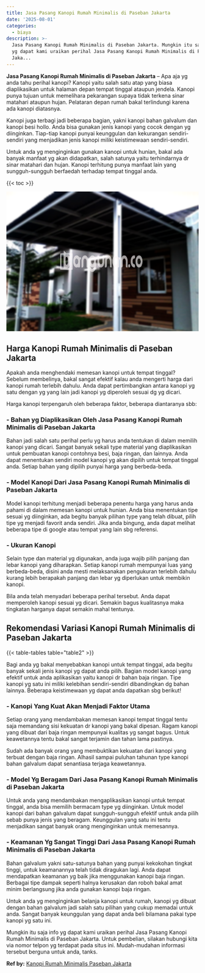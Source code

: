 ```yaml
---
title: Jasa Pasang Kanopi Rumah Minimalis di Paseban Jakarta
date: '2025-08-01'
categories:
  - biaya
description: >-
  Jasa Pasang Kanopi Rumah Minimalis di Paseban Jakarta. Mungkin itu saja info
  yg dapat kami uraikan perihal Jasa Pasang Kanopi Rumah Minimalis di Paseban
  Jaka...
---
```


**Jasa Pasang Kanopi Rumah Minimalis di Paseban Jakarta** – Apa aja yg anda tahu perihal kanopi? Kanopi yaitu salah satu atap yang biasa diaplikasikan untuk halaman depan tempat tinggal ataupun jendela. Kanopi punya tujuan untuk memelihara pekarangan supaya tidak terkena sinar matahari ataupun hujan. Pelataran depan rumah bakal terlindungi karena ada kanopi diatasnya.

Kanopi juga terbagi jadi beberapa bagian, yakni kanopi bahan galvalum dan kanopi besi hollo. Anda bisa gunakan jenis kanopi yang cocok dengan yg diinginkan. Tiap-tiap kanopi punyai keunggulan dan kekurangan sendiri-sendiri yang menjadikan jenis kanopi miliki keistimewaan sendiri-sendiri.

Untuk anda yg menginginkan gunakan kanopi untuk hunian, bakal ada banyak manfaat yg akan didapatkan, salah satunya yaitu terhindarnya dr sinar matahari dan hujan. Kanopi terhitung punya manfaat lain yang sungguh-sungguh berfaedah terhadap tempat tinggal anda.

{{< toc >}}

![Jasa Pasang Kanopi Rumah Minimalis di Paseban Jakarta](/images/harga-kanopi-minimalis-16.png)

## Harga Kanopi Rumah Minimalis di Paseban Jakarta

Apakah anda menghendaki memesan kanopi untuk tempat tinggal? Sebelum membelinya, bakal sangat efektif kalau anda mengerti harga dari kanopi rumah terlebih dahulu. Anda dapat pertimbangkan antara kanopi yg satu dengan yg yang lain jadi kanopi yg diperoleh sesuai dg yg dicari.

Harga kanopi terpengaruh oleh beberapa faktor, beberapa diantaranya sbb:

### \- Bahan yg Diaplikasikan Oleh Jasa Pasang Kanopi Rumah Minimalis di Paseban Jakarta

Bahan jadi salah satu perihal perlu yg harus anda tentukan di dalam memilih kanopi yang dicari. Sangat banyak sekali type material yang diaplikasikan untuk pembuatan kanopi contohnya besi, baja ringan, dan lainnya. Anda dapat menentukan sendiri model kanopi yg akan dipilih untuk tempat tinggal anda. Setiap bahan yang dipilih punyai harga yang berbeda-beda.

### \- Model Kanopi Dari Jasa Pasang Kanopi Rumah Minimalis di Paseban Jakarta

Model kanopi terhitung menjadi beberapa penentu harga yang harus anda pahami di dalam memesan kanopi untuk hunian. Anda bisa menentukan tipe sesuai yg diinginkan, ada begitu banyak pilihan type yang telah dibuat, pilih tipe yg menjadi favorit anda sendiri. Jika anda bingung, anda dapat melihat beberapa tipe di google atau tempat yang lain sbg referensi.

### \- Ukuran Kanopi

Selain type dan material yg digunakan, anda juga wajib pilih panjang dan lebar kanopi yang diharapkan. Setiap kanopi rumah mempunyai luas yang berbeda-beda, disini anda mesti melaksanakan pengukuran terlebih dahulu kurang lebih berapakah panjang dan lebar yg diperlukan untuk membikin kanopi.

Bila anda telah menyadari beberapa perihal tersebut. Anda dapat memperoleh kanopi sesuai yg dicari. Semakin bagus kualitasnya maka tingkatan harganya dapat semakin mahal tentunya.

## Rekomendasi Variasi Kanopi Rumah Minimalis di Paseban Jakarta

{{< table-tables table="table2" >}}

Bagi anda yg bakal menyebabkan kanopi untuk tempat tinggal, ada begitu banyak sekali jenis kanopi yg dapat anda pilih. Bagian model kanopi yang efektif untuk anda aplikasikan yaitu kanopi dr bahan baja ringan. Tipe kanopi yg satu ini miliki kelebihan sendiri-sendiri dibandingkan dg bahan lainnya. Beberapa keistimewaan yg dapat anda dapatkan sbg berikut!

### \- Kanopi Yang Kuat Akan Menjadi Faktor Utama

Setiap orang yang mendambakan memesan kanopi tempat tinggal tentu saja memandang sisi kekuatan dr kanopi yang bakal dipesan. Ragam kanopi yang dibuat dari baja ringan mempunyai kualitas yg sangat bagus. Untuk keawetannya tentu bakal sangat terjamin dan tahan lama pastinya.

Sudah ada banyak orang yang membuktikan kekuatan dari kanopi yang terbuat dengan baja ringan. Alhasil sampai puluhan tahunan type kanopi bahan galvalum dapat senantiasa terjaga keawetannya.

### \- Model Yg Beragam Dari Jasa Pasang Kanopi Rumah Minimalis di Paseban Jakarta

Untuk anda yang mendambakan mengaplikasikan kanopi untuk tempat tinggal, anda bisa memilih bermacam type yg diinginkan. Untuk model kanopi dari bahan galvalum dapat sungguh-sungguh efektif untuk anda pilih sebab punya jenis yang beragam. Keunggulan yang satu ini tentu menjadikan sangat banyak orang menginginkan untuk memesannya.

### \- Keamanan Yg Sangat Tinggi Dari Jasa Pasang Kanopi Rumah Minimalis di Paseban Jakarta

Bahan galvalum yakni satu-satunya bahan yang punyai kekokohan tingkat tinggi, untuk keamanannya telah tidak diragukan lagi. Anda dapat mendapatkan keamanan yg baik jika menggunakan kanopi baja ringan. Berbagai tipe dampak seperti halnya kerusakan dan roboh bakal amat minim berlangsung jika anda gunakan kanopi baja ringan.

Untuk anda yg menginginkan belanja kanopi untuk rumah, kanopi yg dibuat dengan bahan galvalum jadi salah satu pilihan yang cukup memadai untuk anda. Sangat banyak keunggulan yang dapat anda beli bilamana pakai type kanopi yg satu ini.

Mungkin itu saja info yg dapat kami uraikan perihal Jasa Pasang Kanopi Rumah Minimalis di Paseban Jakarta. Untuk pembelian, silakan hubungi kita via nomor telpon yg terdapat pada situs ini. Mudah-mudahan informasi tersebut berguna untuk anda, tanks.

**Ref by:**  [Kanopi Rumah Minimalis Paseban Jakarta](https://id.wikipedia.org/wiki/Kanopi)
